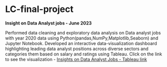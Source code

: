 # LC-final-project
**Insight on Data Analyst jobs - June 2023**

Performed data cleaning and exploratory data analysis on Data analyst jobs with year 2020 data using Python(pandas,NumPy,Matplotlib,Seaborn) and Jupyter Notebook. Developed an interactive data-visualization dashboard highlighting leading data analyst positions across diverse sectors and categories them based on salary and ratings using Tableau.
Click on the link to see the visualization - [Insights on Data Analyst Jobs - Tableau link](https://public.tableau.com/app/profile/aishwarya.senthilkumar/viz/DataAnalystjobsproject/GLASSDOORSTOPDATAANALYSTJOBS2020)

